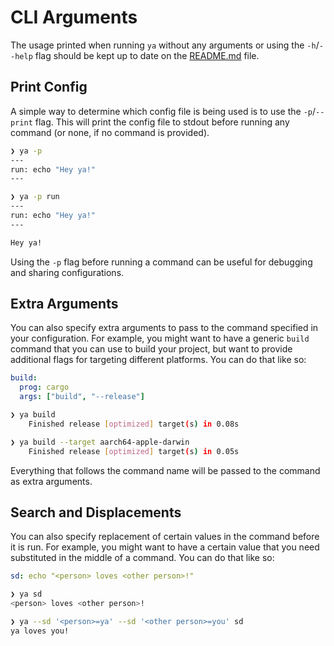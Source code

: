 # CLI Arguments

The usage printed when running `ya` without any arguments or using the `-h`/`--help` flag should be kept up to date on the [README.md](/README.md) file.

## Print Config

A simple way to determine which config file is being used is to use the `-p`/`--print` flag. This will print the config file to stdout before running any command (or none, if no command is provided).

```bash
❯ ya -p
---
run: echo "Hey ya!"
---
```

```bash
❯ ya -p run
---
run: echo "Hey ya!"
---

Hey ya!
```

Using the `-p` flag before running a command can be useful for debugging and sharing configurations.

## Extra Arguments

You can also specify extra arguments to pass to the command specified in your configuration. For example, you might want to have a generic `build` command that you can use to build your project, but want to provide additional flags for targeting different platforms. You can do that like so:

```yml
build:
  prog: cargo
  args: ["build", "--release"]
```

```bash
❯ ya build
    Finished release [optimized] target(s) in 0.08s
```

```bash
❯ ya build --target aarch64-apple-darwin
    Finished release [optimized] target(s) in 0.05s
```

Everything that follows the command name will be passed to the command as extra arguments.

## Search and Displacements

You can also specify replacement of certain values in the command before it is run. For example, you might want to have a certain value that you need substituted in the middle of a command. You can do that like so:

```yml
sd: echo "<person> loves <other person>!"
```

```bash
❯ ya sd
<person> loves <other person>!
```

```bash
❯ ya --sd '<person>=ya' --sd '<other person>=you' sd
ya loves you!
```
